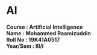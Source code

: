 # AI
<b>Course : Artificial Intelligence</b>
<br/>
<b>Name : Mohammed Raamizuddin</b>
<br/>
<b>Roll No : 19K41A0517</b>
<br/>
<b>Year/Sem : III/I</b>
<br/>


